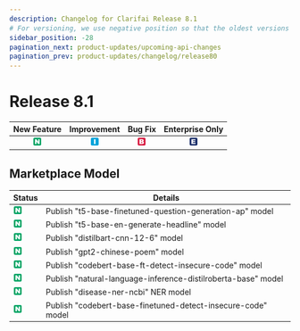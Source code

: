 ```yaml
---
description: Changelog for Clarifai Release 8.1
# For versioning, we use negative position so that the oldest versions are displayed at the bottom. Any time you add a new version, increase the position by -1.
sidebar_position: -28
pagination_next: product-updates/upcoming-api-changes
pagination_prev: product-updates/changelog/release80
---
```


# Release 8.1

| New Feature | Improvement | Bug Fix | Enterprise Only |
| :---: | :---: | :---: | :---: |
| ![new-feature](/img/new_feature.jpg) | ![improvement](/img/improvement.jpg) | ![bug](/img/bug.jpg) | ![enterprise](/img/enterprise.jpg) |

## Marketplace Model
|Status     |Details                                            |
|-----------|---------------------------------------------------|
| ![new-feature](/img/new_feature.jpg) |Publish "t5-base-finetuned-question-generation-ap" model |
| ![new-feature](/img/new_feature.jpg) |Publish "t5-base-en-generate-headline" model       |
| ![new-feature](/img/new_feature.jpg) |Publish "distilbart-cnn-12-6" model |
| ![new-feature](/img/new_feature.jpg) |Publish "gpt2-chinese-poem" model |
| ![new-feature](/img/new_feature.jpg) |Publish "codebert-base-ft-detect-insecure-code" model |
| ![new-feature](/img/new_feature.jpg) |Publish "natural-language-inference-distilroberta-base" model      |
| ![new-feature](/img/new_feature.jpg) |Publish "disease-ner-ncbi" NER model |
| ![new-feature](/img/new_feature.jpg) |Publish "codebert-base-finetuned-detect-insecure-code" model|

